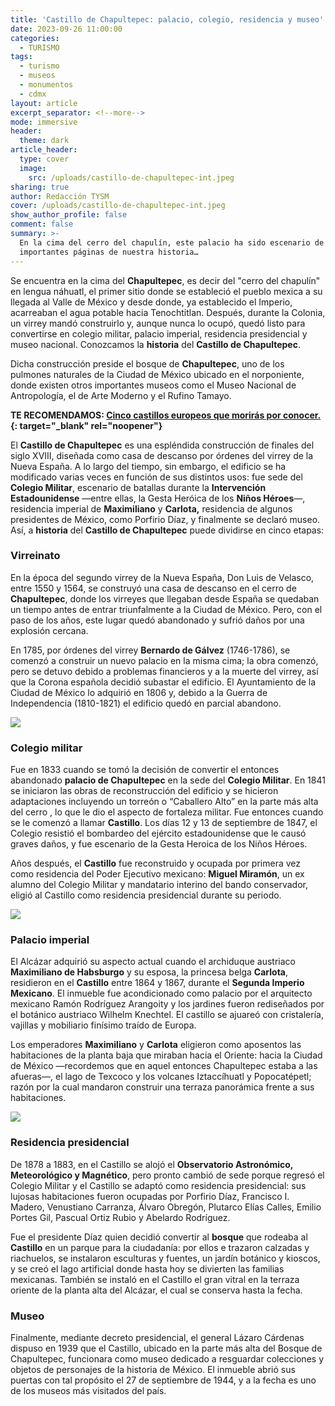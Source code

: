 ```yaml
---
title: 'Castillo de Chapultepec: palacio, colegio, residencia y museo'
date: 2023-09-26 11:00:00
categories:
  - TURISMO
tags:
  - turismo
  - museos
  - monumentos
  - cdmx
layout: article
excerpt_separator: <!--more-->
mode: immersive
header:
  theme: dark
article_header:
  type: cover
  image:
    src: /uploads/castillo-de-chapultepec-int.jpeg
sharing: true
author: Redacción TYSM
cover: /uploads/castillo-de-chapultepec-int.jpeg
show_author_profile: false
comment: false
summary: >-
  En la cima del cerro del chapulín, este palacio ha sido escenario de
  importantes páginas de nuestra historia…
---
```

Se encuentra en la cima del **Chapultepec**, es decir del "cerro del chapulín" en lengua náhuatl, el primer sitio donde se estableció el pueblo mexica a su llegada al Valle de México y desde donde, ya establecido el Imperio, acarreaban el agua potable hacia Tenochtitlan. Después, durante la Colonia, un virrey mandó construirlo y, aunque nunca lo ocupó, quedó listo para convertirse en colegio militar, palacio imperial, residencia presidencial y museo nacional. Conozcamos la **historia** del **Castillo de Chapultepec**.

Dicha construcción preside el bosque de **Chapultepec**, uno de los pulmones naturales de la Ciudad de México ubicado en el norponiente, donde existen otros importantes museos como el Museo Nacional de Antropología, el de Arte Moderno y el Rufino Tamayo.

**TE RECOMENDAMOS: [Cinco castillos europeos que morirás por conocer.](https://blog.tonoysumariachi.com/mundo/2022/11/23/cinco-castillos-europeos-que-moriras-por-conocer.html){: target="_blank" rel="noopener"}**

El **Castillo de Chapultepec** es una espléndida construcción de finales del siglo XVIII, diseñada como casa de descanso por órdenes del virrey de la Nueva España. A lo largo del tiempo, sin embargo, el edificio se ha modificado varias veces en función de sus distintos usos: fue sede del **Colegio Militar**, escenario de batallas durante la **Intervención Estadounidense** —entre ellas, la Gesta Heróica de los **Niños Héroes**—, residencia imperial de **Maximiliano** y **Carlota,**&nbsp;residencia de algunos presidentes de México, como Porfirio Díaz, y finalmente se declaró museo. Así, a **historia** del **Castillo de Chapultepec** puede dividirse en cinco etapas:

### Virreinato

En la época del segundo virrey de la Nueva España, Don Luis de Velasco, entre 1550 y 1564, se construyó una casa de descanso en el cerro de **Chapultepec**, donde los virreyes que llegaban desde España se quedaban un tiempo antes de entrar triunfalmente a la Ciudad de México. Pero, con el paso de los años, este lugar quedó abandonado y sufrió daños por una explosión cercana.

En 1785, por órdenes del virrey **Bernardo de Gálvez** (1746-1786), se comenzó a construir un nuevo palacio en la misma cima; la obra comenzó, pero se detuvo debido a problemas financieros y a la muerte del virrey, así que la Corona española decidió subastar el edificio. El Ayuntamiento de la Ciudad de México lo adquirió en 1806 y, debido a la Guerra de Independencia (1810-1821) el edificio quedó en parcial abandono.

![](https://upload.wikimedia.org/wikipedia/commons/thumb/e/e2/Ch%C3%A2teau_de_Chapultepec_de_Mexico_%28Castillo_de_Chapultepec_de_M%C3%A9xico%29.jpg/1024px-Ch%C3%A2teau_de_Chapultepec_de_Mexico_%28Castillo_de_Chapultepec_de_M%C3%A9xico%29.jpg)

### Colegio militar

Fue en 1833 cuando se tomó la decisión de convertir el entonces abandonado **palacio de Chapultepec** en la sede del **Colegio Militar**. En 1841 se iniciaron las obras de reconstrucción del edificio y se hicieron adaptaciones incluyendo un torreón o “Caballero Alto” en la parte más alta del cerro , lo que le dio el aspecto de fortaleza militar. Fue entonces cuando se le comenzó a llamar **Castillo**. Los días 12 y 13 de septiembre de 1847, el Colegio resistió el bombardeo del ejército estadounidense que le causó graves daños, y fue escenario de la Gesta Heroica de los Niños Héroes.

Años después, el **Castillo** fue reconstruido y ocupada por primera vez como residencia del Poder Ejecutivo mexicano: **Miguel Miramón**, un ex alumno del Colegio Militar y mandatario interino del bando conservador, eligió al Castillo como residencia presidencial durante su periodo.

![](https://upload.wikimedia.org/wikipedia/commons/thumb/3/37/Castillo_de_Chapultepec_06.JPG/682px-Castillo_de_Chapultepec_06.JPG)

### Palacio imperial

El Alcázar adquirió su aspecto actual cuando el archiduque austriaco **Maximiliano de Habsburgo** y su esposa, la princesa belga **Carlota**, residieron en el **Castillo** entre 1864 y 1867, durante el&nbsp;**Segunda Imperio Mexicano**. El inmueble fue acondicionado como palacio por el arquitecto mexicano Ramón Rodríguez Arangoity y los jardines fueron rediseñados por el botánico austriaco Wilhelm Knechtel. El castillo se ajuareó con cristalería, vajillas y mobiliario finísimo traído de Europa.

Los emperadores **Maximiliano** y **Carlota** eligieron como aposentos las habitaciones de la planta baja que miraban hacia el Oriente: hacia la Ciudad de México —recordemos que en aquel entonces Chapultepec estaba a las afueras—, el lago de Texcoco y los volcanes Iztaccíhuatl y Popocatépetl; razón por la cual mandaron construir una terraza panorámica frente a sus habitaciones.

![](https://upload.wikimedia.org/wikipedia/commons/thumb/c/cf/Castillo_de_Chapultepec%2C_Main_balcony.jpg/1024px-Castillo_de_Chapultepec%2C_Main_balcony.jpg)

### Residencia presidencial

De 1878 a 1883, en el Castillo se alojó el **Observatorio Astronómico, Meteorológico y Magnético**, pero pronto cambió de sede porque regresó el Colegio Militar y el Castillo se adaptó como residencia presidencial: sus lujosas habitaciones fueron ocupadas por Porfirio Díaz, Francisco I. Madero, Venustiano Carranza, Álvaro Obregón, Plutarco Elías Calles, Emilio Portes Gil, Pascual Ortiz Rubio y Abelardo Rodríguez.

Fue el presidente Díaz quien decidió convertir al **bosque** que rodeaba al **Castillo** en un parque para la ciudadanía: por ellos e trazaron calzadas y riachuelos, se instalaron esculturas y fuentes, un jardín botánico y kioscos, y se creó el lago artificial donde hasta hoy se divierten las familias mexicanas. También se instaló en el Castillo el gran vitral en la terraza oriente de la planta alta del Alcázar, el cual se conserva hasta la fecha.



### Museo

Finalmente, mediante decreto presidencial, el general Lázaro Cárdenas dispuso en 1939 que el Castillo, ubicado en la parte más alta del Bosque de Chapultepec, funcionara como museo dedicado a resguardar colecciones y objetos de personajes de la historia de México. El inmueble abrió sus puertas con tal propósito el 27 de septiembre de 1944, y a la fecha es uno de los museos más visitados del país.